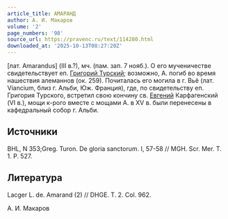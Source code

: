```yaml
---
article_title: АМАРАНД
author: А. И. Макаров
volume: '2'
page_numbers: '98'
source_url: https://pravenc.ru/text/114280.html
downloaded_at: '2025-10-13T08:27:20Z'
---
```


[лат. Amarandus] (III в.?), мч. (пам. зап. 7 нояб.). О его мученичестве свидетельствует еп. [Григорий Турский](<https://pravenc.ru/text/Григорий Турский.html>); возможно, А. погиб во время нашествия алеманнов (ок. 259). Почиталась его могила в г. Вьё (лат. Viancium, близ г. Альби, Юж. Франция), где, по свидетельству еп. Григория Турского, встретил свою кончину св. [Евгений](https://pravenc.ru/text/Евгений.html) Карфагенский (VI в.), мощи к-рого вместе с мощами А. в XV в. были перенесены в кафедральный собор г. Альби.

## Источники

BHL, N 353;Greg. Turon. De gloria sanctorum. I, 57-58 // MGH. Scr. Mer. T. 1. P. 527.

## Литература

Lacger L. de. Amarand (2) // DHGE. T. 2. Col. 962.

А. И. Макаров

